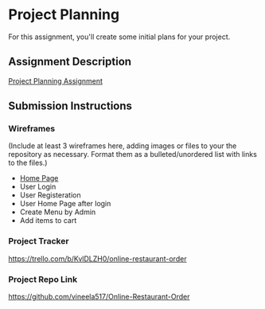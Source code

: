 # Project Planning
For this assignment, you'll create some initial plans for your project.

## Assignment Description
[Project Planning Assignment](https://education.launchcode.org/liftoff/assignments/planning/)

## Submission Instructions

### Wireframes

(Include at least 3 wireframes here, adding images or files to your the repository as necessary. Format them as a bulleted/unordered list with links to the files.)
* [Home Page](https://github.com/vineela517/liftoff-assignments/blob/master/P3-Project_Planning/HomePage.pdf)
* User Login
* User Registeration
* User Home Page after login
* Create Menu by Admin
* Add items to cart

### Project Tracker

https://trello.com/b/KvlDLZH0/online-restaurant-order

### Project Repo Link

https://github.com/vineela517/Online-Restaurant-Order
